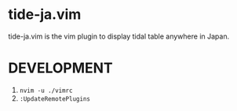 # tide-ja.vim

tide-ja.vim is the vim plugin to display tidal table anywhere in Japan.

# DEVELOPMENT

1. `nvim -u ./vimrc`
2. `:UpdateRemotePlugins`
